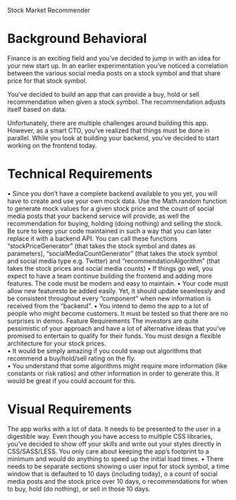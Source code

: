 
Stock Market Recommender 
 
# Background Behavioral 

Finance is an exciting field and you’ve decided to jump in with an idea for your new start up. 
In an earlier experimentation you’ve noticed a correlation between the various social media posts on a stock symbol 
and that share price for that stock symbol. 

You’ve decided to build an app that can provide a buy, hold or sell recommendation when given a stock symbol. 
The recommendation adjusts itself based on data. 

Unfortunately, there are multiple challenges around building this app. However, as a smart CTO, you’ve realized that things 
must be done in parallel. While you look at building your backend, you’ve decided to start working on the frontend today. 

# Technical Requirements 

• Since you don’t have a complete backend available to you yet, you will have to create and use your own mock data. 
Use the Math.random function to generate mock values for a given stock price and the count of social media posts 
that your backend service will provide, as well the recommendation for buying, holding (doing nothing) and selling the stock. 
Be sure to keep your code maintained in such a way that you can later replace it with a backend API. 
You can call these functions “stockPriceGenerator” (that takes the stock symbol and dates as parameters), 
“socialMediaCountGenerator” (that takes the stock symbol and social media type e.g. Twitter) and “recommendationAlgorithm” 
(that takes the stock prices and social media counts) 
• If things go well, you expect to have a team continue building the frontend and adding more features. 
The code must be modern and easy to maintain. 
• Your code must allow new featuresto be added easily. Yet, it should update seamlessly and be consistent throughout every “component” when new 
information is received from the “backend”. 
• You intend to demo the app to a lot of people who might become customers. 
It must be tested so that there are no surprises in demos. Feature Requirements The investors are quite pessimistic of your 
approach and have a lot of alternative ideas that you’ve promised to entertain to qualify for their funds. 
You must design a flexible architecture for your stock prices.  
• It would be simply amazing if you could swap out algorithms that recommend a buy/hold/sell rating on the fly.  
• You understand that some algorithms might require more information (like constants or risk ratios) and other information 
in order to generate this. It would be great if you could account for this. 

# Visual Requirements 

The app works with a lot of data. It needs to be presented to the user in a digestible way. 
Even though you have access to multiple CSS libraries, you’ve decided to show off your skills and write out your styles 
directly in CSS/SASS/LESS. You only care about keeping the app’s footprint to a minimum and would do anything to speed up 
the initial load times. 
• There needs to be separate sections showing  o user input for stock symbol, a time window that 
is defaulted to 10 days (including today),  o a count of social media posts and the stock price over 10 days, o recommendations 
for when to buy, hold (do nothing), or sell in those 10 days.
